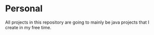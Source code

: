 # Personal
All projects in this repository are going to mainly be java projects that I create in my free time.
